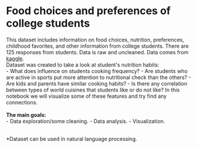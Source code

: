 # Food choices and preferences of college students

This dataset includes information on food choices, nutrition, preferences, childhood favorites, and other information from college students. There are 125 responses from students. Data is raw and uncleaned. Data comes from [kaggle](https://www.kaggle.com/borapajo/food-choices/data).<br>
Dataset was created to take a look at student's nutrition habits:<br>
    - What does influence on students cooking frequency?
    - Are students who are active in sports put more attention to nutritional check than the others?
    - Are kids and parents have similar cooking habits?
    - Is there any correlation between types of world cuisines that students like or do not like? 
In this notebook we will visualize some of these features and try find any connections.<br>
<br>
**The main goals:**<br>
    - Data exploration/some cleaning.
    - Data analysis.
    - Visualization.

<br>
*Dataset can be used in natural language processing.
